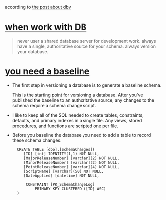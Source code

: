 according to [the post about dbv](https://blog.codinghorror.com/get-your-database-under-version-control/ "get your database under version control")

# [when work with DB](https://odetocode.com/blogs/scott/archive/2008/01/30/three-rules-for-database-work.aspx) #
> never user a shared database server for development work.
 always have a single, authoritative source for your schema.
 always version your database.

# [you need a baseline](https://odetocode.com/blogs/scott/archive/2008/01/31/versioning-databases-the-baseline.aspx) #
* The first step in versioning a database is to generate a baseline schema. 

	This is the starting point for versioning a database. After you've published the baseline to an authoritative source, any changes to the schema require a schema change script.
	
* I like to keep all of the SQL needed to create tables, constraints, defaults, and primary indexes in a single file. Any views, stored procedures, and functions are scripted one per file.

* Before you baseline the database you need to add a table to record these schema changes.
		
		CREATE TABLE [dbo].[SchemaChanges](
		   [ID] [int] IDENTITY(1,1) NOT NULL,
		   [MajorReleaseNumber] [varchar](2) NOT NULL,
		   [MinorReleaseNumber] [varchar](2) NOT NULL,
		   [PointReleaseNumber] [varchar](4) NOT NULL,
		   [ScriptName] [varchar](50) NOT NULL,
		   [DateApplied] [datetime] NOT NULL,

		    CONSTRAINT [PK_SchemaChangeLog] 
		        PRIMARY KEY CLUSTERED ([ID] ASC)
		)


